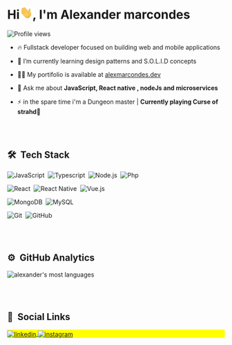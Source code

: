 <h1 align="left">Hi<img src="./hi.gif" height="30"width="30px">, I'm Alexander marcondes</h1>
<p align="left"> <img src="https://komarev.com/ghpvc/?username=alexmarcondes21&color=yellow" alt="Profile views" /> </p>

- 🔥 Fullstack developer focused on building web and mobile applications

- 🔭 I’m currently learning design patterns and S.O.L.I.D concepts

- 👨‍💻 My portifolio is available at [alexmarcondes.dev](https://alexander-portfolio-website.vercel.app/)

- 💬 Ask me about **JavaScript, React native , nodeJs and microservices**

- ⚡ in the spare time i'm a Dungeon master | **Currently playing Curse of strahd🧛** 

<br><br>

## 🛠 &nbsp;Tech Stack
  
![JavaScript](https://img.shields.io/badge/JavaScript-F7DF1E?style=for-the-badge&logo=javascript&logoColor=black)&nbsp;
![Typescript](https://img.shields.io/badge/TypeScript-007ACC?style=for-the-badge&logo=typescript&logoColor=white)&nbsp;
![Node.js](https://img.shields.io/badge/Node.js-43853D?style=for-the-badge&logo=node.js&logoColor=white)&nbsp;
![Php](	https://img.shields.io/badge/PHP-777BB4?style=for-the-badge&logo=php&logoColor=white)&nbsp;
<!--![HTML](https://img.shields.io/badge/HTML5-E34F26?style=for-the-badge&logo=html5&logoColor=white)&nbsp;-->
<!--![CSS](https://img.shields.io/badge/CSS3-1572B6?style=for-the-badge&logo=css3&logoColor=white)&nbsp;-->
![React](https://img.shields.io/badge/React-20232A?style=for-the-badge&logo=react&logoColor=61DAFB)&nbsp;
![React Native](https://img.shields.io/badge/React_Native-20232A?style=for-the-badge&logo=react&logoColor=61DAFB)&nbsp;
![Vue.js](https://img.shields.io/badge/Vue.js-4FC08D?style=for-the-badge&logo=vue.js&logoColor=white)

![MongoDB](https://img.shields.io/badge/MongoDB-green?style=for-the-badge&logo=mongodb)&nbsp;
![MySQL](https://img.shields.io/badge/MySQL-orange?style=for-the-badge&logo=mysql)&nbsp;

![Git](https://img.shields.io/badge/GIT-E44C30?style=for-the-badge&logo=git&logoColor=white)&nbsp;
![GitHub](https://img.shields.io/badge/GitHub-100000?style=for-the-badge&logo=github&logoColor=white)&nbsp;
<!--![Visual Studio Code](https://img.shields.io/badge/-Visual%20Studio%20Code-05122A?style=flat&logo=visual-studio-code&logoColor=007ACC)&nbsp;-->


<br><br>

## ⚙️ &nbsp;GitHub Analytics

<p align="left">
<!--<img width="530em" src="https://github-readme-stats.vercel.app/api?username=devgrunge&show_icons=true&theme=vision-friendly-dark" alt="alexander's stats"/> -->
<img width="530em" src="https://github-readme-stats.vercel.app/api/top-langs/?username=devgrunge&layout=compact&theme=vision-friendly-dark" alt="alexander's most languages"/>
</p>

<br><br>

## 🔗 &nbsp;Social Links

<p align="left" style="background:yellow">
<a href="https://www.linkedin.com/in/alexander-marcondes-junior-8b8b78219/" target="_blank">
  <img align="center" src="https://img.shields.io/badge/-alexmarcondes-05122A?style=flat&logo=linkedin" alt="linkedin"/>
</a>
<a href="https://instagram.com/ogrunjo" target="_blank">
 <img align="center" src="https://img.shields.io/badge/-ogrunjo-05122A?style=flat&logo=instagram" alt="instagram"/>
</a>
</p>
